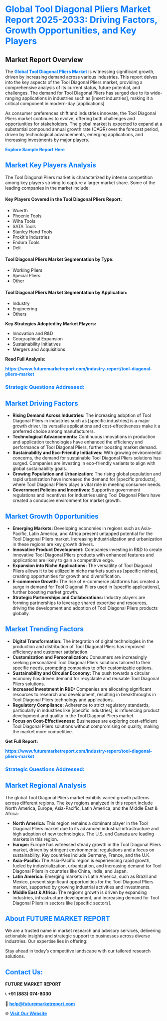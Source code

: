 <h1 style="color: #007BFF;">Global Tool Diagonal Pliers Market Report 2025-2033: Driving Factors, Growth Opportunities, and Key Players</h1>

<section id="overview">
<h2>Market Report Overview</h2>
<p>The <a href="https://www.futuremarketreport.com/industry-report/tool-diagonal-pliers-market" style="color: #007BFF; text-decoration: none;"><strong>Global Tool Diagonal Pliers Market</strong></a> is witnessing significant growth, driven by increasing demand across various industries. This report delves into the key aspects of the Tool Diagonal Pliers market, providing a comprehensive analysis of its current status, future potential, and challenges. The demand for Tool Diagonal Pliers has surged due to its wide-ranging applications in industries such as [insert industries], making it a critical component in modern-day [applications].</p>
<p>As consumer preferences shift and industries innovate, the Tool Diagonal Pliers market continues to evolve, offering both challenges and opportunities for stakeholders. The global market is expected to expand at a substantial compound annual growth rate (CAGR) over the forecast period, driven by technological advancements, emerging applications, and increasing investments by major players.</p>
</section>

<section id="overview">
<p><a href="https://www.futuremarketreport.com/request-sample/reportId=36850" style="color: #007BFF; text-decoration: none;"><strong>Explore Sample Report Here</strong></a></p>
</section>

<section id="key-players">
<h2 style="color: #007BFF;">Market Key Players Analysis</h2>
<p>The Tool Diagonal Pliers market is characterized by intense competition among key players striving to capture a larger market share. Some of the leading companies in the market include:</p>
<h4>Key Players Covered in the Tool Diagonal Pliers Report:</h4>
<ul><li>Wuerth</li><li>Phoenix Tools</li><li>Wiha Tools</li><li>SATA Tools</li><li>Stanley Hand Tools</li><li>Prokit&#039;s Industries</li><li>Endura Tools</li><li>Deli</li></ul>
<h4>Tool Diagonal Pliers Market Segmentation by Type:</h4>
<ul><li>Working Pliers</li><li>Special Pliers</li><li>Other</li></ul>

<h4>Tool Diagonal Pliers Market Segmentation by Application:</h4>
<ul><li>Industry</li><li>Engineering</li><li>Others</li></ul>
<p><strong>Key Strategies Adopted by Market Players:</strong></p>
<ul>
<li>Innovation and R&D</li>
<li>Geographical Expansion</li>
<li>Sustainability Initiatives</li>
<li>Mergers and Acquisitions</li>
</ul>
</section>

<section>
<p><strong>Read Full Analysis: </strong></p><a href="https://www.futuremarketreport.com/industry-report/tool-diagonal-pliers-market" style="color: #007BFF; text-decoration: none;"><strong>https://www.futuremarketreport.com/industry-report/tool-diagonal-pliers-market</strong></a>
<h3 style="color: #007BFF;">Strategic Questions Addressed:</h3>
</section>

<section id="driving-factors">
<h2 style="color: #007BFF;">Market Driving Factors</h2>
<ul>
<li><strong>Rising Demand Across Industries:</strong> The increasing adoption of Tool Diagonal Pliers in industries such as [specific industries] is a major growth driver. Its versatile applications and cost-effectiveness make it a preferred choice among manufacturers.</li>
<li><strong>Technological Advancements:</strong> Continuous innovations in production and application technologies have enhanced the efficiency and performance of Tool Diagonal Pliers, further boosting market demand.</li>
<li><strong>Sustainability and Eco-Friendly Initiatives:</strong> With growing environmental concerns, the demand for sustainable Tool Diagonal Pliers solutions has surged. Companies are investing in eco-friendly variants to align with global sustainability goals.</li>
<li><strong>Growing Population and Urbanization:</strong> The rising global population and rapid urbanization have increased the demand for [specific products], where Tool Diagonal Pliers plays a vital role in meeting consumer needs.</li>
<li><strong>Government Policies and Incentives:</strong> Supportive government regulations and incentives for industries using Tool Diagonal Pliers have created a conducive environment for market growth.</li>
</ul>
</section>

<section id="growth-opportunities">
<h2 style="color: #007BFF;">Market Growth Opportunities</h2>
<ul>
<li><strong>Emerging Markets:</strong> Developing economies in regions such as Asia-Pacific, Latin America, and Africa present untapped potential for the Tool Diagonal Pliers market. Increasing industrialization and urbanization in these regions are key growth drivers.</li>
<li><strong>Innovative Product Development:</strong> Companies investing in R&D to create innovative Tool Diagonal Pliers products with enhanced features and applications are likely to gain a competitive edge.</li>
<li><strong>Expansion into Niche Applications:</strong> The versatility of Tool Diagonal Pliers allows it to be utilized in niche markets such as [specific niches], creating opportunities for growth and diversification.</li>
<li><strong>E-commerce Growth:</strong> The rise of e-commerce platforms has created a surge in demand for Tool Diagonal Pliers used in [specific applications], further boosting market growth.</li>
<li><strong>Strategic Partnerships and Collaborations:</strong> Industry players are forming partnerships to leverage shared expertise and resources, driving the development and adoption of Tool Diagonal Pliers products globally.</li>
</ul>
</section>

<section id="trending-factors">
<h2 style="color: #007BFF;">Market Trending Factors</h2>
<ul>
<li><strong>Digital Transformation:</strong> The integration of digital technologies in the production and distribution of Tool Diagonal Pliers has improved efficiency and customer satisfaction.</li>
<li><strong>Customization and Personalization:</strong> Consumers are increasingly seeking personalized Tool Diagonal Pliers solutions tailored to their specific needs, prompting companies to offer customizable options.</li>
<li><strong>Sustainability and Circular Economy:</strong> The push towards a circular economy has driven demand for recyclable and reusable Tool Diagonal Pliers solutions.</li>
<li><strong>Increased Investment in R&D:</strong> Companies are allocating significant resources to research and development, resulting in breakthroughs in Tool Diagonal Pliers technology and applications.</li>
<li><strong>Regulatory Compliance:</strong> Adherence to strict regulatory standards, particularly in industries like [specific industries], is influencing product development and quality in the Tool Diagonal Pliers market.</li>
<li><strong>Focus on Cost-Effectiveness:</strong> Businesses are exploring cost-efficient Tool Diagonal Pliers solutions without compromising on quality, making the market more competitive.</li>
</ul>
</section>

<section>
<p><strong>Get Full Report: </strong></p><a href="https://www.futuremarketreport.com/industry-report/tool-diagonal-pliers-market" style="color: #007BFF; text-decoration: none;"><strong>https://www.futuremarketreport.com/industry-report/tool-diagonal-pliers-market</strong></a>
<h3 style="color: #007BFF;">Strategic Questions Addressed:</h3>
</section>


<section id="regional-analysis">
<h2 style="color: #007BFF;">Market Regional Analysis</h2>
<p>The global Tool Diagonal Pliers market exhibits varied growth patterns across different regions. The key regions analyzed in this report include North America, Europe, Asia-Pacific, Latin America, and the Middle East & Africa:</p>
<ul>
<li><strong>North America:</strong> This region remains a dominant player in the Tool Diagonal Pliers market due to its advanced industrial infrastructure and high adoption of new technologies. The U.S. and Canada are leading markets in this region.</li>
<li><strong>Europe:</strong> Europe has witnessed steady growth in the Tool Diagonal Pliers market, driven by stringent environmental regulations and a focus on sustainability. Key countries include Germany, France, and the U.K.</li>
<li><strong>Asia-Pacific:</strong> The Asia-Pacific region is experiencing rapid growth, fueled by industrialization, urbanization, and increasing demand for Tool Diagonal Pliers in countries like China, India, and Japan.</li>
<li><strong>Latin America:</strong> Emerging markets in Latin America, such as Brazil and Mexico, present significant opportunities for the Tool Diagonal Pliers market, supported by growing industrial activities and investments.</li>
<li><strong>Middle East & Africa:</strong> The region’s growth is driven by expanding industries, infrastructure development, and increasing demand for Tool Diagonal Pliers in sectors like [specific sectors].</li>
</ul>
</section>

<footer>
<h2 style="color: #007BFF;">About FUTURE MARKET REPORT</h2>
<p>We are a trusted name in market research and advisory services, delivering actionable insights and strategic support to businesses across diverse industries. Our expertise lies in offering:</p>

<p>Stay ahead in today’s competitive landscape with our tailored research solutions.</p>

<h2 style="color: #007BFF;">Contact Us:</h2>
<p><strong>FUTURE MARKET REPORT</strong></p>
<p>📞 <strong>+91 (883) 074-8030</strong></p>
<p>📧 <strong><a href="mailto:help@futuremarketreport.com" style="color: #007BFF;">help@futuremarketreport.com</a></strong></p>
<p>🌐 <strong><a href="https://www.futuremarketreport.com/" style="color: #007BFF;">Visit Our Website</a></strong></p>
</footer>